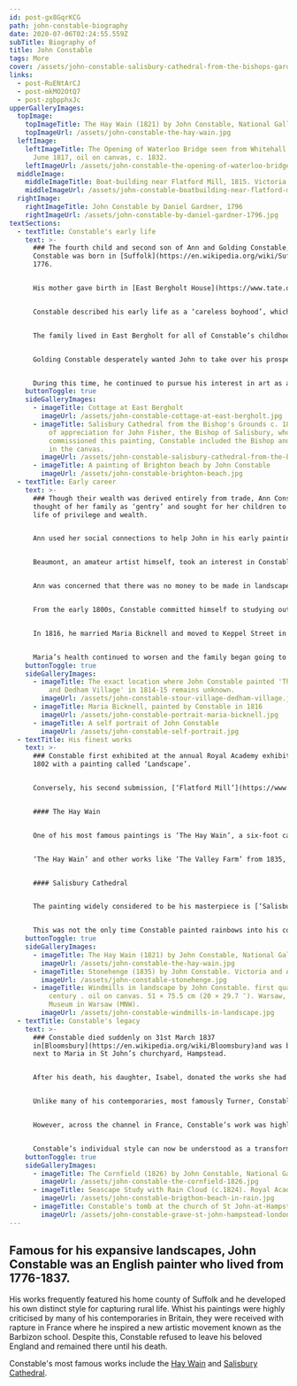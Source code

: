 ```yaml
---
id: post-gx8GqrKCG
path: john-constable-biography
date: 2020-07-06T02:24:55.559Z
subTitle: Biography of
title: John Constable
tags: More
cover: /assets/john-constable-salisbury-cathedral-from-the-bishops-garden.jpg
links:
  - post-RuENtArCJ
  - post-mkMO2OtQ7
  - post-zgbpphxJc
upperGalleryImages:
  topImage:
    topImageTitle: The Hay Wain (1821) by John Constable, National Gallery, London
    topImageUrl: /assets/john-constable-the-hay-wain.jpg
  leftImage:
    leftImageTitle: The Opening of Waterloo Bridge seen from Whitehall Stairs, 18
      June 1817, oil on canvas, c. 1832.
    leftImageUrl: /assets/john-constable-the-opening-of-waterloo-bridge-seen-from-whitehall-stairs.jpg
  middleImage:
    middleImageTitle: Boat-building near Flatford Mill, 1815. Victoria and Albert Museum, London
    middleImageUrl: /assets/john-constable-boatbuilding-near-flatford-mill.jpg
  rightImage:
    rightImageTitle: John Constable by Daniel Gardner, 1796
    rightImageUrl: /assets/john-constable-by-daniel-gardner-1796.jpg
textSections:
  - textTitle: Constable's early life
    text: >-
      ### The fourth child and second son of Ann and Golding Constable, John
      Constable was born in [Suffolk](https://en.wikipedia.org/wiki/Suffolk) in
      1776.


      His mother gave birth in [East Bergholt House](https://www.tate.org.uk/art/artworks/constable-east-bergholt-house-n01235), a large mansion built by his father. John grew up in the idyllic Suffolk countryside, sketching the scenes he saw around him.


      Constable described his early life as a ‘careless boyhood’, which he credited with shaping him into a painter. His fondness for the Suffolk landscape is evident in his early works and the paintings he made throughout his life. He described this attachment to a friend saying “I should paint my own places best; painting with me is but another word for feeling.”


      The family lived in East Bergholt for all of Constable’s childhood and he began working in the family business in 1792. Golding Constable was a Suffolk businessman with a number of ventures, including transporting corn and coal on the River Stour and farming over 93 acres of agricultural land in East Bergholt. Ann was the daughter of a London Barrel Manufacturer and she managed the Constable household along with their large domestic workforce. There were no artists in the family.


      Golding Constable desperately wanted John to take over his prosperous business when he died. Traditionally, the responsibility would have gone to the oldest son but John’s older brother, also called Golding, had a disability that meant he was not able to take up the position. John struggled to fulfill his father’s wishes, attempting to run the business despite having no interest in the work and little aptitude for trade.


      During this time, he continued to pursue his interest in art as a gentleman’s pastime, taking a sketching tour of [Norfolk](https://en.wikipedia.org/wiki/Norfolk) in 1794 and making his first etchings in 1797. Thankfully, after seven difficult years, his younger brother Abram began to show an interest in the family business and John was finally freed from his post. This marked the beginning of fulfilling his dream of becoming a painter.
    buttonToggle: true
    sideGalleryImages:
      - imageTitle: Cottage at East Bergholt
        imageUrl: /assets/john-constable-cottage-at-east-bergholt.jpg
      - imageTitle: Salisbury Cathedral from the Bishop's Grounds c. 1825. As a gesture
          of appreciation for John Fisher, the Bishop of Salisbury, who
          commissioned this painting, Constable included the Bishop and his wife
          in the canvas.
        imageUrl: /assets/john-constable-salisbury-cathedral-from-the-bishops-garden.jpg
      - imageTitle: A painting of Brighton beach by John Constable
        imageUrl: /assets/john-constable-brighton-beach.jpg
  - textTitle: Early career
    text: >-
      ### Though their wealth was derived entirely from trade, Ann Constable
      thought of her family as ‘gentry’ and sought for her children to have a
      life of privilege and wealth.


      Ann used her social connections to help John in his early painting career and she introduced him to [Sir George Beaumont](https://en.wikipedia.org/wiki/Sir_George_Beaumont,_7th_Baronet) in 1795, whilst he was still working for the family business. This meeting was a turning point for Constable’s interest in art, opening him up to the world of the Old Masters through Beaumont’s collections.


      Beaumont, an amateur artist himself, took an interest in Constable’s early sketches. He showed Constable a landscape painting called ‘Hagar and the Angel’ by Claude Lorraine from 1646. This painting had an intense effect on Constable and introduced him to the art of classical landscape painting. Beaumont also had influence in the Royal Academy and Constable was able to enter the Royal Academy schools in 1799, funded by his father.


      Ann was concerned that there was no money to be made in landscapes so she encouraged her son to paint portraits. It was quickly realised that he did not have the social skills needed to be a successful portraitist. Nonetheless, he produced around 100 portraits during his life, some of which are beautiful depictions of figures from the provincial middle and upper classes.


      From the early 1800s, Constable committed himself to studying outdoors, shaping his painting style as a result. He made tours of the [Peak District](https://www.peakdistrict.gov.uk/home) and the [Lake District](https://www.lakedistrict.gov.uk/), following the Romantic aesthetic at the time that favoured mountainous landscapes. As much as he tried, he could not help but prefer his local Suffolk, finding the mountains too lonely for his taste.


      In 1816, he married Maria Bicknell and moved to Keppel Street in [Bloomsbury](https://en.wikipedia.org/wiki/Bloomsbury). Having a base in London was vital for artists at the time in order to connect with buyers and garner commissions. However, due to Maria’s failing health, he moved the family to Hampstead in 1827, which was outside the city at this time. Constable visited as often as he could and made studies of cloud formations and sketches of the Hampstead landscape, as well as several oil paintings.


      Maria’s health continued to worsen and the family began going to Brighton regularly. Here he would paint the coastal landscape, using a similar style to his pastoral scenes. In spite of their efforts, she died of tuberculosis in 1828, leaving Constable heartbroken and “the face of the World \[...] totally changed”, as he wrote to his brother Golding.
    buttonToggle: true
    sideGalleryImages:
      - imageTitle: The exact location where John Constable painted 'The Stour Valley
          and Dedham Village' in 1814-15 remains unknown.
        imageUrl: /assets/john-constable-stour-village-dedham-village.jpg
      - imageTitle: Maria Bicknell, painted by Constable in 1816
        imageUrl: /assets/john-constable-portrait-maria-bicknell.jpg
      - imageTitle: A self portrait of John Constable
        imageUrl: /assets/john-constable-self-portrait.jpg
  - textTitle: His finest works
    text: >-
      ### Constable first exhibited at the annual Royal Academy exhibition in
      1802 with a painting called ‘Landscape’.


      Conversely, his second submission, [‘Flatford Mill’](https://www.tate.org.uk/art/artworks/constable-flatford-mill-scene-on-a-navigable-river-n01273), the name of the mill owned by his father and the Constable family’s first house, was rejected. In the midst of his disappointment and anger, Constable became even more determined to become a professional landscape painter.


      #### The Hay Wain


      One of his most famous paintings is ‘The Hay Wain’, a six-foot canvas depicting the River Stour with a horse and cart and a quaint white cottage on the riverbank. This was part of Constable’s concerted effort to begin making his paintings a commercial success, an increasingly important issue as the financial needs of his young family grew. This work and six other scenes of the River Stour were some of his greatest achievements, exhibited at the Royal Academy from 1818 to 1825. ‘The Hay Wain’ also won a Gold Medal at the Paris Salon.


      ‘The Hay Wain’ and other works like ‘The Valley Farm’ from 1835, and ‘Boat-Building’, 1814-15, have made Suffolk famous. The area in which he lived and painted is now known fondly as ‘Constable country’. Constable’s highly individualised style, using broad brushstrokes and loose marks, highlighted the movements of his hand as he painted. This was contrary to the painting convention at the time but leant itself to capturing the beauty and vitality of his landscapes, as well as adding a human dimension to the works.


      #### Salisbury Cathedral


      The painting widely considered to be his masterpiece is [‘Salisbury Cathedral from the Meadows’](https://www.tate.org.uk/art/artworks/constable-salisbury-cathedral-from-the-meadows-t13896) painted in 1831. The cathedral he depicts is lit by a rainbow, shown in a realistic fashion notwithstanding the impossibility of it occurring in the skies in the rest of the scene. The rainbow is thought to have been symbolic, finishing at the house of his friend Dr John Fisher who helped him following the death of Maria in 1828. When he later commissioned an engraving of the piece, he described the rainbow as “tender – and elegant – evanescent and lovely – in the highest degree”.


      This was not the only time Constable painted rainbows into his compositions. As a Romantic painter, Constable used the rainbow as an icon for the beautiful but transient nature of life. This interpretation was in keeping with its popularity in [Romanticism](https://en.wikipedia.org/wiki/Romanticism) at the time and his later watercolours frequently depicted rainbow motifs, including [‘Stonehenge’](https://collections.vam.ac.uk/item/O74470/stonehenge-watercolour-john-constable/) painted in 1835.
    buttonToggle: true
    sideGalleryImages:
      - imageTitle: The Hay Wain (1821) by John Constable, National Gallery, London
        imageUrl: /assets/john-constable-the-hay-wain.jpg
      - imageTitle: Stonehenge (1835) by John Constable. Victoria and Albert Museum, London
        imageUrl: /assets/john-constable-stonehenge.jpg
      - imageTitle: Windmills in landscape by John Constable. first quarter of 19th
          century . oil on canvas. 51 × 75.5 cm (20 × 29.7 ″). Warsaw, National
          Museum in Warsaw (MNW).
        imageUrl: /assets/john-constable-windmills-in-landscape.jpg
  - textTitle: Constable's legacy
    text: >-
      ### Constable died suddenly on 31st March 1837
      in[Bloomsbury](https://en.wikipedia.org/wiki/Bloomsbury)and was buried
      next to Maria in St John’s churchyard, Hampstead.


      After his death, his daughter, Isabel, donated the works she had inherited to the [Victoria and Albert museum](https://en.wikipedia.org/wiki/Victoria_and_Albert_Museum) in London which consisted of 297 drawings and watercolours and 92 oil works, as well as three easel paintings and three sketchbooks.


      Unlike many of his contemporaries, most famously Turner, Constable did not receive recognition or success in the Royal Academy until much later in his life at the age of 52. He did not follow fashions and norms at the time, choosing to combine the compositions of the old masters with a focus on naturalism and portrayals of ordinary life. This merging of ideas and style was very unpopular in Britain.


      However, across the channel in France, Constable’s work was highly praised and sold well. French artists such as [Eugène Delacroix](https://en.wikipedia.org/wiki/Eug%C3%A8ne_Delacroix) were amazed by his paintings, so much so that Delacroix was inspired to repaint the background of one of his own works to mimic Constable’s technique of capturing light and colour. Similarly, Constable moved a host of French painters to leave Paris in search of natural subjects and pastoral scenes. This became known as the [Barbizon school](https://www.metmuseum.org/toah/hd/bfpn/hd_bfpn.htm), named after one of the villages that became a popular location for artists including [Theodore Rousseau](https://en.wikipedia.org/wiki/Th%C3%A9odore_Rousseau) and [Jean-Baptiste Camille Corot](https://en.wikipedia.org/wiki/Jean-Baptiste-Camille_Corot).


      Constable’s individual style can now be understood as a transformative step in landscape painting that had profound effects on the genre. Similarly, he has been credited with inspiring British impressionism, especially in the works of Philip Wilson Steer who also sought to capture everyday life in England. Most notably, Constable was instrumental in shaping the Romantic vision of the English landscape and inspiring a fondness for the countryside that still endures today.
    buttonToggle: true
    sideGalleryImages:
      - imageTitle: The Cornfield (1826) by John Constable, National Gallery, London
        imageUrl: /assets/john-constable-the-cornfield-1826.jpg
      - imageTitle: Seascape Study with Rain Cloud (c.1824). Royal Academy of Arts, London
        imageUrl: /assets/john-constable-brigthon-beach-in-rain.jpg
      - imageTitle: Constable's tomb at the church of St John-at-Hampstead, London
        imageUrl: /assets/john-constable-grave-st-john-hampstead-london.jpg
---
```

## Famous for his expansive landscapes, John Constable was an English painter who lived from 1776-1837.

His works frequently featured his home county of Suffolk and he developed his own distinct style for capturing rural life. Whist his paintings were highly criticised by many of his contemporaries in Britain, they were received with rapture in France where he inspired a new artistic movement known as the Barbizon school. Despite this, Constable refused to leave his beloved England and remained there until his death.

Constable's most famous works include the [Hay Wain](/john-constable-biography#3) and [Salisbury Cathedral](/john-constable-biography#3).